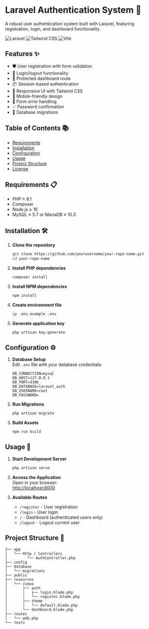 # Laravel Authentication System 🔐

A robust user authentication system built with Laravel, featuring registration, login, and dashboard functionality.

![Laravel](https://img.shields.io/badge/Laravel-FF2D20?style=for-the-badge&logo=laravel&logoColor=white)
![Tailwind CSS](https://img.shields.io/badge/Tailwind_CSS-38B2AC?style=for-the-badge&logo=tailwind-css&logoColor=white)
![Vite](https://img.shields.io/badge/Vite-B73BFE?style=for-the-badge&logo=vite&logoColor=FFD62E)

## Features ✨

- 🛡️ User registration with form validation
- 🔑 Login/logout functionality
- 🚦 Protected dashboard route
- 📦 Session-based authentication
- 🎨 Responsive UI with Tailwind CSS
- 📱 Mobile-friendly design
- 📝 Form error handling
- ✅ Password confirmation
- 💾 Database migrations

## Table of Contents 📚

- [Requirements](#requirements-)
- [Installation](#installation-)
- [Configuration](#configuration-)
- [Usage](#usage-)
- [Project Structure](#project-structure-)
- [License](#license-)

## Requirements 📋

- PHP ≥ 8.1
- Composer
- Node.js ≥ 16
- MySQL ≥ 5.7 or MariaDB ≥ 10.3

## Installation 🛠️

1. **Clone the repository**
   ```bash
   git clone https://github.com/yourusername/your-repo-name.git
   cd your-repo-name
   ```

2. **Install PHP dependencies**
   ```bash
   composer install
   ```

3. **Install NPM dependencies**
   ```bash
   npm install
   ```

4. **Create environment file**
   ```bash
   cp .env.example .env
   ```

5. **Generate application key**
   ```bash
   php artisan key:generate
   ```

## Configuration ⚙️

1. **Database Setup**  
   Edit `.env` file with your database credentials:
   ```env
   DB_CONNECTION=mysql
   DB_HOST=127.0.0.1
   DB_PORT=3306
   DB_DATABASE=laravel_auth
   DB_USERNAME=root
   DB_PASSWORD=
   ```

2. **Run Migrations**
   ```bash
   php artisan migrate
   ```

3. **Build Assets**
   ```bash
   npm run build
   ```

## Usage 🚀

1. **Start Development Server**
   ```bash
   php artisan serve
   ```

2. **Access the Application**  
   Open in your browser:  
   [http://localhost:8000](http://localhost:8000)

3. **Available Routes**
   - `/register` - User registration
   - `/login` - User login
   - `/` - Dashboard (authenticated users only)
   - `/logout` - Logout current user

## Project Structure 📂

```
├── app
│   └── Http / Controllers
│         └── AuthController.php
├── config
├── database
│   └── migrations
├── public
├── resources
│   └── views
│       ├── auth
│       │   ├── login.blade.php
│       │   └── register.blade.php
│       ├── theme
│       │   └── default.blade.php
│       └── dashboard.blade.php
├── routes
│   └── web.php
└── tests
```
